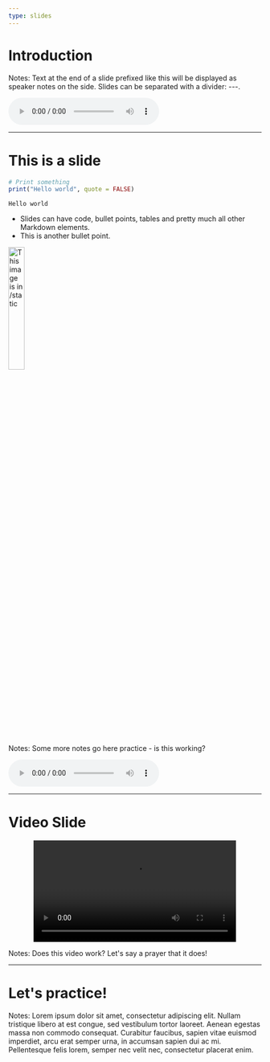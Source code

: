 ```yaml
---
type: slides
---
```


# Introduction

Notes: Text at the end of a slide prefixed like this will be displayed as
speaker notes on the side. Slides can be separated with a divider: ---.

<html>
<audio controls >
  <source src="test_1.mp3" />
</audio></html>

---

# This is a slide

```r
# Print something
print("Hello world", quote = FALSE)
```

```out
Hello world
```

- Slides can have code, bullet points, tables and pretty much all other Markdown
  elements.
- This is another bullet point.

<img src="profile.jpg" alt="This image is in /static" width="25%">


Notes: Some more notes go here
practice - is this working?  

<html>
<audio controls >
  <source src="audio_test.mp3" />
</audio></html>

---
# Video Slide
<html>
<video style="display:block; margin: 0 auto;" width="80%" height="auto" controls >
  <source src="sample_video.mp4" type="video/mp4">
Your browser does not support the video tag.
</video></html>

Notes: Does this video work? Let's say a prayer that it does!  

---
# Let's practice!

Notes: Lorem ipsum dolor sit amet, consectetur adipiscing elit. Nullam tristique
libero at est congue, sed vestibulum tortor laoreet. Aenean egestas massa non
commodo consequat. Curabitur faucibus, sapien vitae euismod imperdiet, arcu erat
semper urna, in accumsan sapien dui ac mi. Pellentesque felis lorem, semper nec
velit nec, consectetur placerat enim.
